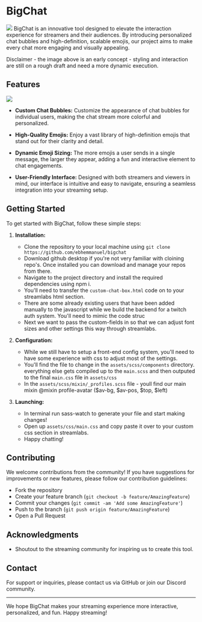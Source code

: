 # BigChat
![](https://cdn.discordapp.com/attachments/887882226308640838/1210403732064567378/bigchat.png?ex=65ea6f51&is=65d7fa51&hm=1204fd41788e2642e137257539f1f94430892155cb4e5de6753c2960d68368be&)
BigChat is an innovative tool designed to elevate the interaction experience for streamers and their audiences. By introducing personalized chat bubbles and high-definition, scalable emojis, our project aims to make every chat more engaging and visually appealing.

Disclaimer - the image above is an early concept - styling and interaction are still on a rough draft and need a more dynamic execution.

## Features

![](https://cdn.discordapp.com/attachments/887882226308640838/1210405351778947152/chat.gif?ex=65ea70d4&is=65d7fbd4&hm=b09cb47a1dc0a1017b5fe35c3d5aa5ef6ff840e08823468dae36734bad845053&)

- **Custom Chat Bubbles:** Customize the appearance of chat bubbles for individual users, making the chat stream more colorful and personalized.

- **High-Quality Emojis:** Enjoy a vast library of high-definition emojis that stand out for their clarity and detail.

- **Dynamic Emoji Sizing:** The more emojis a user sends in a single message, the larger they appear, adding a fun and interactive element to chat engagements.

- **User-Friendly Interface:** Designed with both streamers and viewers in mind, our interface is intuitive and easy to navigate, ensuring a seamless integration into your streaming setup.

## Getting Started
To get started with BigChat, follow these simple steps:

1. **Installation:**
   - Clone the repository to your local machine using `git clone https://github.com/ebhemmanuel/bigchat`
   - Download github desktop if you're not very familiar with cloining repo's. Once installed you can download and manage your repos from there.
   - Navigate to the project directory and install the required dependencies using npm i.
   - You'll need to transfer the `custom-chat-box.html` code on to your streamlabs html section.
   - There are some already existing users that have been added manually to the javascript while we build the backend for a twitch auth system. You'll need to mimic the code struc
   - Next we want to pass the custom-fields in so that we can adjust font sizes and other settings this way through streamlabs.

3. **Configuration:**
   - While we still have to setup a front-end config system, you'll need to have some experience with css to adjust most of the settings.
   - You'll find the file to change in the `assets/scss/components` directory. everything else gets compiled up to the `main.scss` and then outputed to the final `main.css` file in `assets/css`
   - In the `assets/scss/mixin/_profiles.scss` file - youll find our main mixin @mixin profile-avatar ($av-bg, $av-pos, $top, $left)

4. **Launching:**
   - In terminal run sass-watch to generate your file and start making changes!
   - Open up `assets/css/main.css` and copy paste it over to your custom css section in streamlabs.
   - Happy chatting!


## Contributing
We welcome contributions from the community! If you have suggestions for improvements or new features, please follow our contribution guidelines:

- Fork the repository
- Create your feature branch (`git checkout -b feature/AmazingFeature`)
- Commit your changes (`git commit -am 'Add some AmazingFeature'`)
- Push to the branch (`git push origin feature/AmazingFeature`)
- Open a Pull Request

## Acknowledgments
- Shoutout to the streaming community for inspiring us to create this tool.

## Contact
For support or inquiries, please contact us via GitHub or join our Discord community.

---

We hope BigChat makes your streaming experience more interactive, personalized, and fun. Happy streaming!
